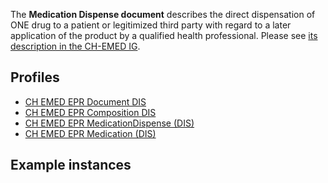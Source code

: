 The **Medication Dispense document** describes the direct dispensation of ONE drug to a patient or legitimized third party with regard to a later application of the product by a qualified health professional. Please see [its description in the CH-EMED IG](http://fhir.ch/ig/ch-emed/medication-dispense-document.html).

## Profiles

* [CH EMED EPR Document DIS](StructureDefinition-ch-emed-epr-document-medicationdispense.html)
* [CH EMED EPR Composition DIS](StructureDefinition-ch-emed-epr-composition-medicationdispense.html)
* [CH EMED EPR MedicationDispense (DIS)](StructureDefinition-ch-emed-epr-medicationdispense.html)
* [CH EMED EPR Medication (DIS)](StructureDefinition-ch-emed-epr-medication-medicationdispense.html)

## Example instances
